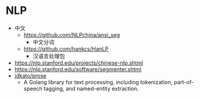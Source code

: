 # NLP

* 中文
  * https://github.com/NLPchina/ansj_seg
    * 中文分词
  * https://github.com/hankcs/HanLP
    * 汉语言处理包
* https://nlp.stanford.edu/projects/chinese-nlp.shtml
* https://nlp.stanford.edu/software/segmenter.shtml
* [jdkato/prose](https://github.com/jdkato/prose)
  * A Golang library for text processing, including tokenization, part-of-speech tagging, and named-entity extraction.
